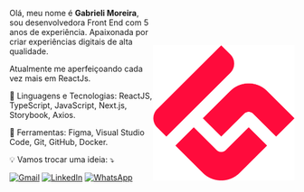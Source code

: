 <img src="./logo.png" alt="ilustração de um computador" min-width="250px" max-width="250px" width="250px" align="right" style="margin-top: 80px;">

<p align="left"> 
  Olá, meu nome é <strong>Gabrieli Moreira</strong>, sou desenvolvedora Front End com 5 anos de experiência.
  Apaixonada por criar experiências digitais de alta qualidade.
  
  Atualmente me aperfeiçoando cada vez mais em ReactJs.
</p>

<p align="left">
  🦄 Linguagens e Tecnologias: ReactJS, TypeScript, JavaScript, Next.js, Storybook, Axios.
</p>

<p align="left">
  💼 Ferramentas: Figma, Visual Studio Code, Git, GitHub, Docker.
</p>

<p align="left">
  💡 Vamos trocar uma ideia: ⤵️
</p>

<p align="left">
  <a href="#" title="Gmail">
  <img src="https://img.shields.io/badge/gabrieli.moreira@outlook.com.br-006bed?style=flat-square&logo=Gmail&logoColor=white&link=mailto:gabrieli.moreira@outlook.com.br" alt="Gmail"/></a>
  <a href="https://www.linkedin.com/in/gabrieli-luisa-moreira-40a4b8159/" title="LinkedIn" target="_blank">
  <img src="https://img.shields.io/badge/-Linkedin-0e76a8?style=flat-square&logo=Linkedin&logoColor=white&link=https://www.linkedin.com/in/gabrieli-luisa-moreira-40a4b8159/" alt="LinkedIn"/></a>
  <a href="https://wa.me/5516997345580" title="WhatsApp" target="_blank">
  <img src="https://img.shields.io/badge/-WhatsApp-25d366?style=flat-square&labelColor=25d366&logo=whatsapp&logoColor=white&link=https://wa.me/5516997345580" alt="WhatsApp"/></a>
</p>
